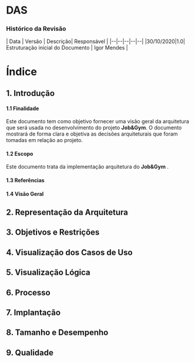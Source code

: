 ﻿# DAS

### Histórico da Revisão
| Data | Versão | Descrição| Responsável |
|--|--|--|--|--|
|30/10/2020|1.0| Estruturação inicial do Documento | Igor Mendes |


# Índice


## 1. Introdução

#### 1.1 Finalidade

Este documento tem como objetivo fornecer uma visão geral da arquitetura que será usada no desenvolvimento do projeto **Job&Gym**. O documento mostrará de forma clara e objetiva as decisões arquiteturais que foram tomadas em relação ao projeto.

#### 1.2 Escopo

Este documento trata da implementação arquitetura do **Job&Gym** .

#### 1.3 Referências

#### 1.4 Visão Geral

## 2. Representação da Arquitetura
## 3. Objetivos e Restrições
## 4. Visualização dos Casos de Uso
## 5. Visualização Lógica
## 6. Processo
## 7. Implantação
## 8. Tamanho e Desempenho
## 9. Qualidade

